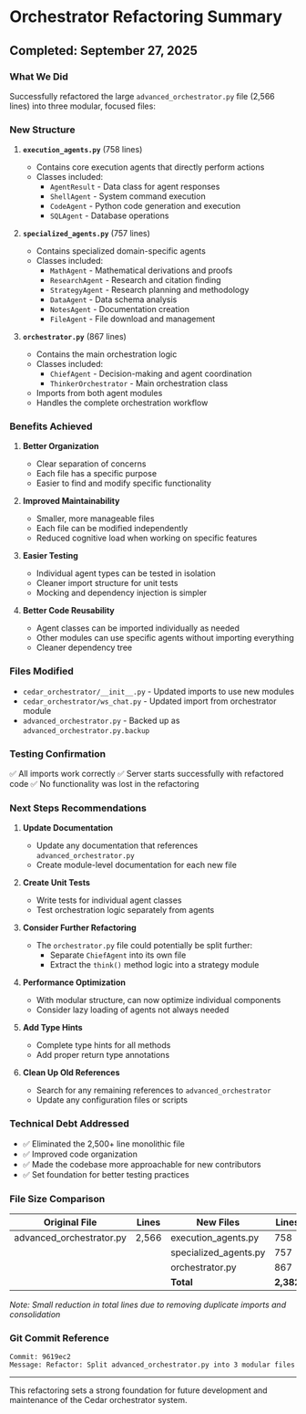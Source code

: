 # Orchestrator Refactoring Summary

## Completed: September 27, 2025

### What We Did
Successfully refactored the large `advanced_orchestrator.py` file (2,566 lines) into three modular, focused files:

### New Structure

1. **`execution_agents.py`** (758 lines)
   - Contains core execution agents that directly perform actions
   - Classes included:
     - `AgentResult` - Data class for agent responses
     - `ShellAgent` - System command execution
     - `CodeAgent` - Python code generation and execution
     - `SQLAgent` - Database operations

2. **`specialized_agents.py`** (757 lines)
   - Contains specialized domain-specific agents
   - Classes included:
     - `MathAgent` - Mathematical derivations and proofs
     - `ResearchAgent` - Research and citation finding
     - `StrategyAgent` - Research planning and methodology
     - `DataAgent` - Data schema analysis
     - `NotesAgent` - Documentation creation
     - `FileAgent` - File download and management

3. **`orchestrator.py`** (867 lines)
   - Contains the main orchestration logic
   - Classes included:
     - `ChiefAgent` - Decision-making and agent coordination
     - `ThinkerOrchestrator` - Main orchestration class
   - Imports from both agent modules
   - Handles the complete orchestration workflow

### Benefits Achieved

1. **Better Organization**
   - Clear separation of concerns
   - Each file has a specific purpose
   - Easier to find and modify specific functionality

2. **Improved Maintainability**
   - Smaller, more manageable files
   - Each file can be modified independently
   - Reduced cognitive load when working on specific features

3. **Easier Testing**
   - Individual agent types can be tested in isolation
   - Cleaner import structure for unit tests
   - Mocking and dependency injection is simpler

4. **Better Code Reusability**
   - Agent classes can be imported individually as needed
   - Other modules can use specific agents without importing everything
   - Cleaner dependency tree

### Files Modified

- `cedar_orchestrator/__init__.py` - Updated imports to use new modules
- `cedar_orchestrator/ws_chat.py` - Updated import from orchestrator module
- `advanced_orchestrator.py` - Backed up as `advanced_orchestrator.py.backup`

### Testing Confirmation

✅ All imports work correctly
✅ Server starts successfully with refactored code
✅ No functionality was lost in the refactoring

### Next Steps Recommendations

1. **Update Documentation**
   - Update any documentation that references `advanced_orchestrator.py`
   - Create module-level documentation for each new file

2. **Create Unit Tests**
   - Write tests for individual agent classes
   - Test orchestration logic separately from agents

3. **Consider Further Refactoring**
   - The `orchestrator.py` file could potentially be split further:
     - Separate `ChiefAgent` into its own file
     - Extract the `think()` method logic into a strategy module
   
4. **Performance Optimization**
   - With modular structure, can now optimize individual components
   - Consider lazy loading of agents not always needed

5. **Add Type Hints**
   - Complete type hints for all methods
   - Add proper return type annotations

6. **Clean Up Old References**
   - Search for any remaining references to `advanced_orchestrator`
   - Update any configuration files or scripts

### Technical Debt Addressed

- ✅ Eliminated the 2,500+ line monolithic file
- ✅ Improved code organization
- ✅ Made the codebase more approachable for new contributors
- ✅ Set foundation for better testing practices

### File Size Comparison

| Original File | Lines | New Files | Lines |
|--------------|-------|-----------|-------|
| advanced_orchestrator.py | 2,566 | execution_agents.py | 758 |
| | | specialized_agents.py | 757 |
| | | orchestrator.py | 867 |
| | | **Total** | **2,382** |

*Note: Small reduction in total lines due to removing duplicate imports and consolidation*

### Git Commit Reference
```
Commit: 9619ec2
Message: Refactor: Split advanced_orchestrator.py into 3 modular files
```

---

This refactoring sets a strong foundation for future development and maintenance of the Cedar orchestrator system.